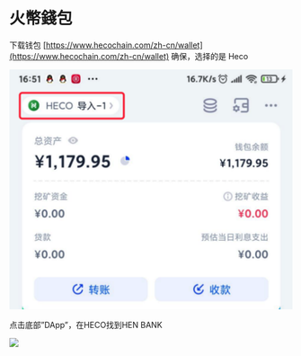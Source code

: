 # 火幣錢包

下载钱包 [https://www.hecochain.com/zh-cn/wallet](https://www.hecochain.com/zh-cn/wallet) 确保，选择的是 Heco

![](<../.gitbook/assets/image (1).png>)

点击底部”DApp”，在HECO找到HEN BANK

![](../.gitbook/assets/2651630647954\_.pic\_hd.png)

